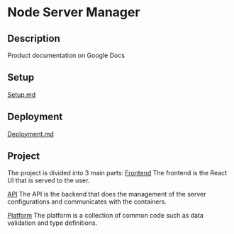 # Node Server Manager

## Description
Product documentation on Google Docs

## Setup
[Setup.md](documentation/Setup.md)

## Deployment
[Deployment.md](documentation/Deployment.md)

## Project
The project is divided into 3 main parts:
[Frontend](nsm-frontend/package.json)
The frontend is the React UI that is served to the user.

[API](nsm-api/package.json)
The API is the backend that does the management of the server configurations and communicates with the containers.

[Platform](nsm-platform/package.json)
The platform is a collection of common code such as data validation and type definitions.